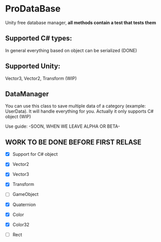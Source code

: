 # ProDataBase
Unity free database manager, **all methods contain a test that tests them**

## Supported C# types:
In general everything based on object can be serialized (DONE)

## Supported Unity:
Vector3, Vector2, Transform (WIP)

## DataManager
You can use this class to save multiple data of a category (example: UserData). It will handle everything for you. Actually it only supports C# object (WIP)

Use guide:
-SOON, WHEN WE LEAVE ALPHA OR BETA-


## WORK TO BE DONE BEFORE FIRST RELASE

- [x] Support for C# object
- [x] Vector2
- [x] Vector3
- [x] Transform
- [ ] GameObject
- [x] Quaternion
- [x] Color
- [x] Color32
- [ ] Rect

